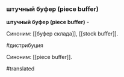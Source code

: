 ### штучный буфер (piece buffer)

**штучный буфер (piece buffer)** -

Синоним: [[буфер склада]], [[stock buffer]].

#дистрибуция

Синоним: [[piece buffer]].

#translated
